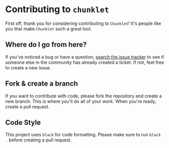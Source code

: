 # Contributing to `chunklet`

First off, thank you for considering contributing to `Chunklet`! It's people like you that make `Chunklet` such a great tool.

## Where do I go from here?

If you've noticed a bug or have a question, [search the issue tracker](https://github.com/speedyk-005/chunklet/issues) to see if someone else in the community has already created a ticket.
If not, feel free to create a new issue.

## Fork & create a branch

If you want to contribute with code, please fork the repository and create a new branch.
This is where you'll do all of your work.
When you're ready, create a pull request.

## Code Style

This project uses `black` for code formatting.
Please make sure to run `black .` before creating a pull request.
